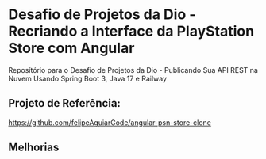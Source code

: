 # Desafio de Projetos da Dio - Recriando a Interface da PlayStation Store com Angular
Reposítório para o Desafio de Projetos da Dio - Publicando Sua API REST na Nuvem Usando Spring Boot 3, Java 17 e Railway

## Projeto de Referência:
https://github.com/felipeAguiarCode/angular-psn-store-clone

## Melhorias

